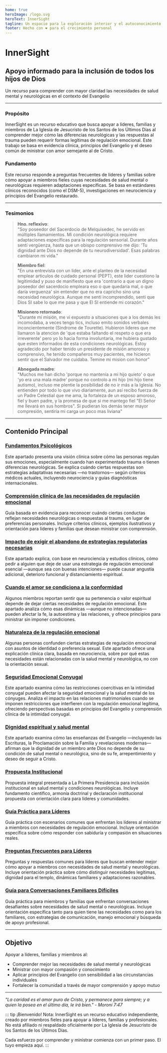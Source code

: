 ```yaml
---
home: true
heroImage: /logo.svg
heroText: InnerSight
tagline: Un espacio para la exploración interior y el autoconocimiento
footer: Hecho con ❤️ para el crecimiento personal
---
```

<!--contenido -->

<!--<ContenidoActual />-->

# InnerSight  
## Apoyo informado para la inclusión de todos los hijos de Dios  

Un recurso para comprender con mayor claridad las necesidades de salud mental y neurológicas en el contexto del Evangelio

---

### Propósito

InnerSight es un recurso educativo que busca apoyar a líderes, familias y miembros de La Iglesia de Jesucristo de los Santos de los Últimos Días al comprender mejor cómo las diferencias neurológicas y las respuestas al trauma pueden requerir formas legítimas de regulación emocional. Este trabajo se basa en evidencia clínica, principios del Evangelio y el deseo común de ministrar con amor semejante al de Cristo. 

### Fundamento

Este recurso responde a preguntas frecuentes de líderes y familias sobre cómo apoyar a miembros fieles cuyas necesidades de salud mental o neurológicas requieren adaptaciones específicas. Se basa en estándares clínicos reconocidos (como el DSM-5), investigaciones en neurociencia y principios del Evangelio restaurado.

---

### Tesimonios

> **Hno. reflexivo**: \
> "Soy poseedor del Sacerdocio de Melquisedec, he servido en múltiples llamamientos. Mi condición neurológica requiere adaptaciones específicas para la regulación sensorial. Durante años sentí vergüenza, hasta que un obispo comprensivo me dijo: 'Tu dignidad ante Dios no depende de tu neurodiversidad'. Esas palabras cambiaron mi vida."

> **Miembro fiel**: \
> "En una entrevista con un lider, ante el planteo de la necesidad emplear articulos de cuidado personal (PEPT), este lider cuestiono la legitimidad y puso de manifiesto que era 'contrario a que un digno poseedor del sacerdocio empleara eso o que quedaría mal, o que daría verguenza' sin entender que no era capricho sino una necesidad neurológica. Aunque me senti incomprendido, senti que Dios SI sabe lo que me pasa y que El SI entiende mi corazón."

> **Misionero retornado**: \
> "Durante mi misión, me vi expuesto a situaciones que a los demás les incomodaba, a veces tengo tics, incluso emito sonidos verbales inconcientemente (Sindrome de Tourette). Hubieron lideres que me llamaron la atencion de 'que estaba faltando el respeto o que era irreverente' pero yo lo hacia forma involuntaria, me hubiera gustado que esten informados de esta condiciones neurológicas. Estoy agradecido por haber tenido un presidente de misión amoroso y comprensivo, he tenido compañeros muy pacientes, me hicieron sentir que el Salvador me cuidaba. Temine mi mision con honor"

> **Abnegada madre**: \
> "Muchos me han dicho 'porque no mantenía a mi hijo quieto' o que 'yo era una mala madre' porque no controlo a mi hijo (mi hijo tiene autismo), incluso me plentie la posibilidad de no ir más a la Iglesia. No entienden por todo lo que vivo diariamente, aun así recibo fuerza de un Padre Celestial que me ama, la fortaleza de un esposo amoroso, fiel y buen padre, y la promesa de que si me mantego fiel "El Señor me llevará en sus hombros". Si pudieran los demás tener mayor compresión, sentiria mi carga un poco mas liviana"

---

## Contenido Principal

### [Fundamentos Psicológicos](/InnerSight/es/analisis_psicologico_apropiado_v2)
Este apartado presenta una visión clínica sobre cómo las personas regulan sus emociones, especialmente cuando han experimentado trauma o tienen diferencias neurológicas. Se explica cuándo ciertas respuestas son estrategias adaptativas necesarias —no trastornos— según criterios médicos actuales, incluyendo neurociencia y guías diagnósticas internacionales. 

### [Comprensión clínica de las necesidades de regulación emocional](/InnerSight/es/fundamento_cientifico_validacion)
Guía basada en evidencia para reconocer cuándo ciertas conductas reflejan necesidades neurológicas o respuestas al trauma, en lugar de preferencias personales. Incluye criterios clínicos, ejemplos ilustrativos y orientación para líderes y familias que desean ministrar con comprensión.


### [Impacto de exigir el abandono de estrategias regulatorias necesarias](/InnerSight/es/efectos_de_restricciones_coercitiva)
Este apartado explica, con base en neurociencia y estudios clínicos, cómo pedir a alguien que deje de usar una estrategia de regulación emocional esencial —aunque sea con buenas intenciones— puede causar angustia adicional, deterioro funcional y distanciamiento espiritual. 


### [Cuando el amor se condiciona a la conformidad](/InnerSight/es/chantaje_emocional)
Algunos miembros reportan sentir que su pertenencia o valor espiritual depende de dejar ciertas necesidades de regulación emocional. Este apartado analiza cómo esas dinámicas —aunque no intencionadas— pueden afectar la fe, la autoestima y las relaciones, y ofrece principios para ministrar sin imponer condiciones.

### [Naturaleza de la regulación emocional](/InnerSight/es/Naturaleza_regulacion_emocional)
Algunas personas confunden ciertas estrategias de regulación emocional con asuntos de identidad o preferencia sexual. Este apartado ofrece una explicación clínica clara, basada en neurociencia, sobre por qué estas necesidades están relacionadas con la salud mental y neurológica, no con la orientación sexual. 

### [Seguridad Emocional Conyugal](/InnerSight/es/Seguridad_Emocional_Conyugal)
Este apartado examina cómo las restricciones coercitivas en la intimidad conyugal pueden afectar la seguridad emocional y la salud mental de los cónyuges. Analiza el impacto en las relaciones matrimoniales cuando se imponen restricciones que interfieren con la regulación emocional legítima, ofreciendo perspectivas basadas en principios del Evangelio y comprensión clínica de la intimidad conyugal.

### [Dignidad espiritual y salud mental](/InnerSight/es/sacerdocio_salud_mental_apropiado_v5)  
Este apartado examina cómo las enseñanzas del Evangelio —incluyendo las Escrituras, la Proclamación sobre la Familia y revelaciones modernas— afirman que la dignidad de un miembro ante Dios no depende de su condición de salud mental o neurológica, sino de su fe, arrepentimiento y deseo de seguir a Cristo. 

### [Propuesta Institucional](/InnerSight/es/propuesta_v1_esp)
Propuesta integral presentada a La Primera Presidencia para inclusión institucional en salud mental y condiciones neurológicas. Incluye fundamento científico, armonía doctrinal y declaración institucional propuesta con orientación clara para líderes y comunidades.

### [Guía Práctica para Líderes](/InnerSight/es/guia_practica_lideres)
Guía práctica con escenarios comunes que enfrentan los líderes al ministrar a miembros con necesidades de regulación emocional. Incluye orientación específica sobre cómo responder con sabiduría y compasión en situaciones reales.

### [Preguntas Frecuentes para Líderes](/InnerSight/es/PreguntasFrecuentes)
Preguntas y respuestas comunes para líderes que buscan entender mejor cómo apoyar a miembros con necesidades de salud mental y neurológicas. Incluye orientación práctica sobre cómo distinguir necesidades legítimas, dignidad para el templo, dinámicas familiares y adaptaciones razonables.

### [Guía para Conversaciones Familiares Difíciles](/InnerSight/es/Guia_conversacion)
Guía práctica para miembros y familias que enfrentan conversaciones desafiantes sobre necesidades de salud mental o neurológicas. Incluye orientación específica tanto para quien tiene las necesidades como para los familiares, con estrategias de comunicación, manejo emocional y búsqueda de apoyo profesional.

---

## Objetivo

Apoyar a líderes, familias y miembros al: 

- Comprender mejor las necesidades de salud mental y neurológicas
- Ministrar con mayor compasión y conocimiento
- Aplicar principios del Evangelio con sensibilidad a las circunstancias individuales
- Fortalecer la comunidad a través de mayor comprensión y apoyo mutuo

---

*"La caridad es el amor puro de Cristo, y permanece para siempre; y a quien la posea en el último día, le irá bien." - Moroni 7:47*

::: tip ¡Bienvenido!
Nota: InnerSight es un recurso educativo independiente, creado por miembros fieles para apoyar a líderes, familias y profesionales. No está afiliado ni respaldado oficialmente por La Iglesia de Jesucristo de los Santos de los Últimos Días.


Cada esfuerzo por comprender y ministrar comienza con un primer paso. El tuyo empieza aquí.
:::
